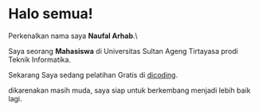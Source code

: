 # Halo semua! 

Perkenalkan nama saya **Naufal Arhab**.\

Saya seorang **Mahasiswa** di Universitas Sultan Ageng Tirtayasa prodi Teknik Informatika.

Sekarang Saya sedang pelatihan Gratis di [dicoding](https://dicoding.com/).

dikarenakan masih muda, saya siap untuk berkembang menjadi lebih baik lagi.
